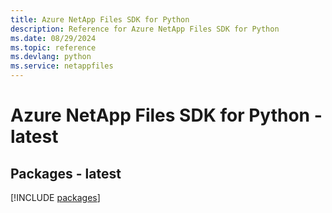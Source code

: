 ```yaml
---
title: Azure NetApp Files SDK for Python
description: Reference for Azure NetApp Files SDK for Python
ms.date: 08/29/2024
ms.topic: reference
ms.devlang: python
ms.service: netappfiles
---
```

# Azure NetApp Files SDK for Python - latest
## Packages - latest
[!INCLUDE [packages](netapp-files-index.md)]